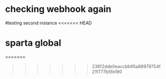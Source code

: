 # checking webhook again
#testing second instance
<<<<<<< HEAD
# sparta global
=======
>>>>>>> 236f2dde0eaccbb95a88979754f21f777b5fe190
